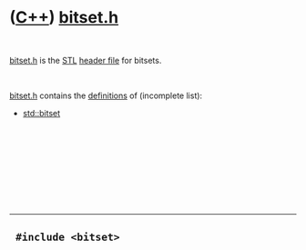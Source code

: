



 

 

 

 

 

([C++](Cpp.htm)) [bitset.h](CppBitsetH.htm)
===========================================

 

[bitset.h](CppBitsetH.htm) is the [STL](CppStl.htm) [header
file](CppHeaderFile.htm) for bitsets.

 

[bitset.h](CppBitsetH.htm) contains the [definitions](CppDefinition.htm)
of (incomplete list):

-   [std::bitset](CppBitset.htm)

 

 

 

 

 

  ----------------------
  ` #include <bitset>`
  ----------------------

 

 

 

 

 





 



